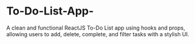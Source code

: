 # To-Do-List-App-
A clean and functional ReactJS To-Do List app using hooks and props, allowing users to add, delete, complete, and filter tasks with a stylish UI.
